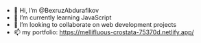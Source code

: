 - 👋 Hi, I’m @BexruzAbdurafikov
- 🌱 I’m currently learning JavaScript
- 💞️ I’m looking to collaborate on web development projects
- 📫 my portfolio: https://mellifluous-crostata-75370d.netlify.app/

<!---
BexruzAbdurafikov/BexruzAbdurafikov is a ✨ special ✨ repository because its `README.md` (this file) appears on your GitHub profile.
You can click the Preview link to take a look at your changes.
--->

